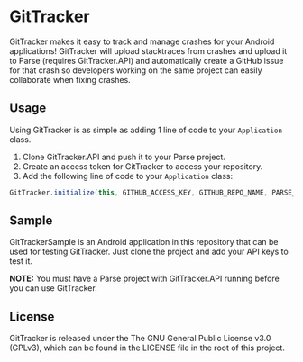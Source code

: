 # GitTracker

GitTracker makes it easy to track and manage crashes for your Android applications! GitTracker will upload stacktraces from crashes and upload it to Parse (requires GitTracker.API) and automatically create a GitHub issue for that crash so developers working on the same project can easily collaborate when fixing crashes.

## Usage

Using GitTracker is as simple as adding 1 line of code to your ```Application``` class.

1. Clone GitTracker.API and push it to your Parse project.
2. Create an access token for GitTracker to access your repository.
3. Add the following line of code to your ```Application``` class:
```java
GitTracker.initialize(this, GITHUB_ACCESS_KEY, GITHUB_REPO_NAME, PARSE_APP_ID, PARSE_CLIENT_ID);
```

## Sample

GitTrackerSample is an Android application in this repository that can be used for testing GitTracker. Just clone the project and add your API keys to test it. 

**NOTE:**
You must have a Parse project with GitTracker.API running before you can use GitTracker.

## License
GitTracker is released under the The GNU General Public License v3.0 (GPLv3), which can be found in the LICENSE file in the root of this project.
